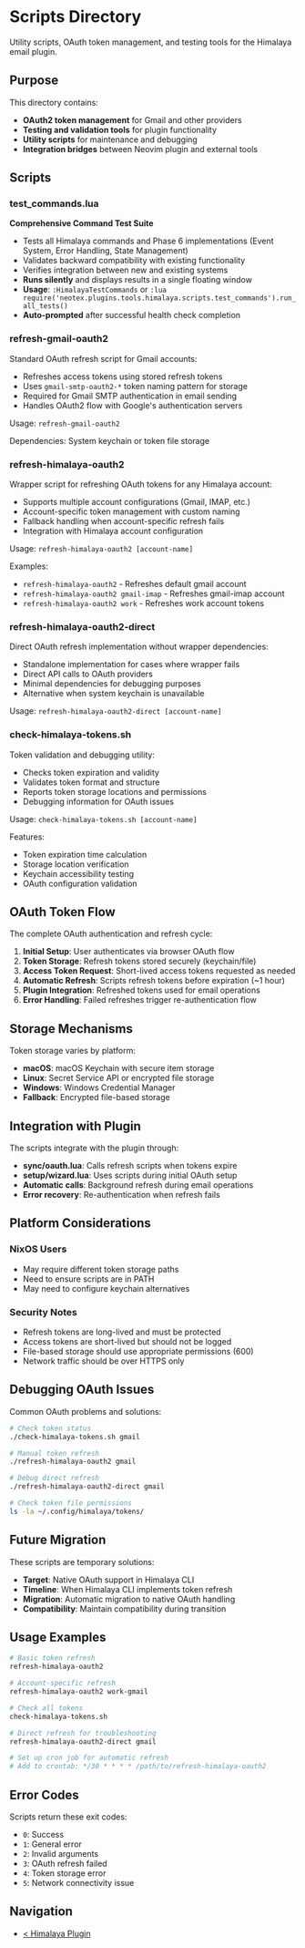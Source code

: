 # Scripts Directory

Utility scripts, OAuth token management, and testing tools for the Himalaya email plugin.

## Purpose

This directory contains:
- **OAuth2 token management** for Gmail and other providers
- **Testing and validation tools** for plugin functionality
- **Utility scripts** for maintenance and debugging
- **Integration bridges** between Neovim plugin and external tools

## Scripts

### test_commands.lua
**Comprehensive Command Test Suite**
- Tests all Himalaya commands and Phase 6 implementations (Event System, Error Handling, State Management)
- Validates backward compatibility with existing functionality
- Verifies integration between new and existing systems
- **Runs silently** and displays results in a single floating window
- **Usage**: `:HimalayaTestCommands` or `:lua require('neotex.plugins.tools.himalaya.scripts.test_commands').run_all_tests()`
- **Auto-prompted** after successful health check completion

### refresh-gmail-oauth2
Standard OAuth refresh script for Gmail accounts:
- Refreshes access tokens using stored refresh tokens
- Uses `gmail-smtp-oauth2-*` token naming pattern for storage
- Required for Gmail SMTP authentication in email sending
- Handles OAuth2 flow with Google's authentication servers

Usage: `refresh-gmail-oauth2`

Dependencies: System keychain or token file storage

<!-- TODO: Add token expiration checking before refresh -->
<!-- TODO: Implement retry logic for network failures -->

### refresh-himalaya-oauth2
Wrapper script for refreshing OAuth tokens for any Himalaya account:
- Supports multiple account configurations (Gmail, IMAP, etc.)
- Account-specific token management with custom naming
- Fallback handling when account-specific refresh fails
- Integration with Himalaya account configuration

Usage: `refresh-himalaya-oauth2 [account-name]`

Examples:
- `refresh-himalaya-oauth2` - Refreshes default gmail account
- `refresh-himalaya-oauth2 gmail-imap` - Refreshes gmail-imap account
- `refresh-himalaya-oauth2 work` - Refreshes work account tokens

<!-- TODO: Add support for non-Gmail OAuth providers -->
<!-- TODO: Implement parallel token refresh for multiple accounts -->

### refresh-himalaya-oauth2-direct
Direct OAuth refresh implementation without wrapper dependencies:
- Standalone implementation for cases where wrapper fails
- Direct API calls to OAuth providers
- Minimal dependencies for debugging purposes
- Alternative when system keychain is unavailable

Usage: `refresh-himalaya-oauth2-direct [account-name]`

<!-- TODO: Add configuration validation before refresh -->
<!-- TODO: Implement secure token storage fallback -->

### check-himalaya-tokens.sh
Token validation and debugging utility:
- Checks token expiration and validity
- Validates token format and structure
- Reports token storage locations and permissions
- Debugging information for OAuth issues

Usage: `check-himalaya-tokens.sh [account-name]`

Features:
- Token expiration time calculation
- Storage location verification
- Keychain accessibility testing
- OAuth configuration validation

<!-- TODO: Add token refresh time recommendations -->
<!-- TODO: Implement automatic token cleanup for expired entries -->

## OAuth Token Flow

The complete OAuth authentication and refresh cycle:

1. **Initial Setup**: User authenticates via browser OAuth flow
2. **Token Storage**: Refresh tokens stored securely (keychain/file)
3. **Access Token Request**: Short-lived access tokens requested as needed
4. **Automatic Refresh**: Scripts refresh tokens before expiration (~1 hour)
5. **Plugin Integration**: Refreshed tokens used for email operations
6. **Error Handling**: Failed refreshes trigger re-authentication flow

## Storage Mechanisms

Token storage varies by platform:
- **macOS**: macOS Keychain with secure item storage
- **Linux**: Secret Service API or encrypted file storage
- **Windows**: Windows Credential Manager
- **Fallback**: Encrypted file-based storage

## Integration with Plugin

The scripts integrate with the plugin through:
- **sync/oauth.lua**: Calls refresh scripts when tokens expire
- **setup/wizard.lua**: Uses scripts during initial OAuth setup
- **Automatic calls**: Background refresh during email operations
- **Error recovery**: Re-authentication when refresh fails

## Platform Considerations

### NixOS Users
- May require different token storage paths
- Need to ensure scripts are in PATH
- May need to configure keychain alternatives

### Security Notes
- Refresh tokens are long-lived and must be protected
- Access tokens are short-lived but should not be logged
- File-based storage should use appropriate permissions (600)
- Network traffic should be over HTTPS only

## Debugging OAuth Issues

Common OAuth problems and solutions:

```bash
# Check token status
./check-himalaya-tokens.sh gmail

# Manual token refresh
./refresh-himalaya-oauth2 gmail

# Debug direct refresh
./refresh-himalaya-oauth2-direct gmail

# Check token file permissions
ls -la ~/.config/himalaya/tokens/
```

## Future Migration

These scripts are temporary solutions:
- **Target**: Native OAuth support in Himalaya CLI
- **Timeline**: When Himalaya CLI implements token refresh
- **Migration**: Automatic migration to native OAuth handling
- **Compatibility**: Maintain compatibility during transition

<!-- TODO: Create migration script for native Himalaya OAuth -->
<!-- TODO: Add compatibility detection for Himalaya CLI versions -->

## Usage Examples

```bash
# Basic token refresh
refresh-himalaya-oauth2

# Account-specific refresh
refresh-himalaya-oauth2 work-gmail

# Check all tokens
check-himalaya-tokens.sh

# Direct refresh for troubleshooting
refresh-himalaya-oauth2-direct gmail

# Set up cron job for automatic refresh
# Add to crontab: */30 * * * * /path/to/refresh-himalaya-oauth2
```

## Error Codes

Scripts return these exit codes:
- `0`: Success
- `1`: General error
- `2`: Invalid arguments
- `3`: OAuth refresh failed
- `4`: Token storage error
- `5`: Network connectivity issue

## Navigation
- [< Himalaya Plugin](../README.md)
